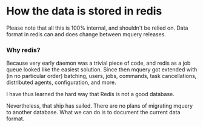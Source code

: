 # How the data is stored in redis

Please note that all this is 100% internal, and shouldn't be relied on.
Data format in redis can and does change between mquery releases.

### Why redis?

Because very early daemon was a trivial piece of code, and redis as a job
queue looked like the easiest solution. Since then mquery got extended with (in
no particular order) batching, users, jobs, commands, task cancellations,
distributed agents, configuration, and more.

I have thus learned the hard way that Redis is not a good database.

Nevertheless, that ship has sailed. There are no plans of migrating mquery
to another database. What we can do is to document the current data format.

